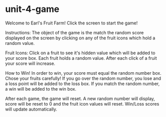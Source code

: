 # unit-4-game

Welcome to Earl's Fruit Farm! 
Click the screen to start the game!

Instructions:
The object of the game is the match the random score displayed on the screen by clicking on any of the fruit icons which hold a random value. 

Fruit Icons:
Click on a fruit to see it's hidden value which will be added to your score box.
Each fruit holds a random value. After each click of a fruit your score will increase. 

How to Win!
In order to win, your score must equal the random number box. Chose your fruits carefully! If you go over the random number, you lose and a loss point will be added to the loss box. If you match the random number, a win will be added to the win box. 

After each game, the game will reset. A new random number will display, score will be reset to 0 and the fruit icon values will reset. Win/Loss scores will update automatically. 